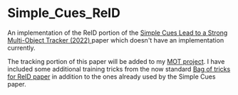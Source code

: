 # Simple_Cues_ReID

An implementation of the ReID portion of the [Simple Cues Lead to a Strong Multi-Object Tracker (2022) ](https://arxiv.org/pdf/2206.04656.pdf) paper which doesn't have an implementation currently. 

The tracking portion of this paper will be added to my [MOT project](https://github.com/ak-tiwary/MOT_from_Scratch). I have included some additional training tricks from the now standard [Bag of tricks for ReID paper](https://arxiv.org/pdf/1903.07071.pdf) in addition to the ones already used by the Simple Cues paper.
